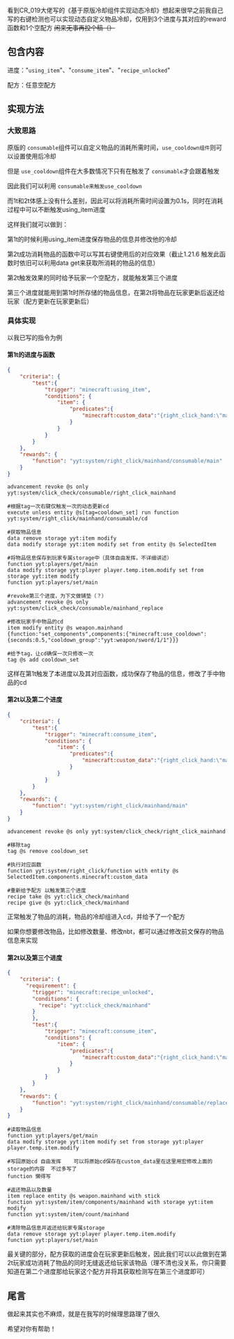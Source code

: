 <FeatureHead
    title = '动态自定义物品使用冷却'
    authorName = icuqALT10
    avatarUrl = '../../_authors/icuqalt10.jpg'
    :socialLinks="[
        { name: 'BiliBili', url: 'https://space.bilibili.com/1239940161' }
    ]"
/>

看到CR_019大佬写的《基于原版冷却组件实现动态冷却》想起来很早之前我自己写的右键检测也可以实现动态自定义物品冷却，仅用到3个进度与其对应的reward函数和1个空配方 ~~闲来无事再投个稿（）~~

## 包含内容

进度："`using_item`"、"`consume_item`"、"`recipe_unlocked`"

配方：任意空配方

## 实现方法

### 大致思路

原版的 `consumable`组件可以自定义物品的消耗所需时间，`use_cooldown组件`则可以设置使用后冷却

但是 `use_cooldown`组件在大多数情况下只有在触发了 `consumable`才会跟着触发

因此我们可以利用 `consumable来触发use_cooldown`

而1t和2t体感上没有什么差别，因此可以将消耗所需时间设置为0.1s，同时在消耗过程中可以不断触发using_item进度

这样我们就可以做到：

第1t的时候利用using_item进度保存物品的信息并修改他的冷却

第2t成功消耗物品的函数中可以写其右键使用后的对应效果（截止1.21.6 触发此函数时依旧可以利用data get来获取所消耗的物品的信息）

第2t触发效果的同时给予玩家一个空配方，就能触发第三个进度

第三个进度就能用到第1t时所存储的物品信息，在第2t将物品在玩家更新后返还给玩家（配方更新在玩家更新后）

### 具体实现

以我已写的指令为例

#### 第1t的进度与函数

```json
{
    "criteria": {
        "test":{
            "trigger": "minecraft:using_item",
            "conditions": {
                "item": {
                    "predicates":{
                        "minecraft:custom_data":"{right_click_hand:\"main\"}"
                    }
                }
            }
        }
    },
    "rewards": {
        "function": "yyt:system/right_click/mainhand/consumable/main"
    }
}
```

```mcfunction
advancement revoke @s only yyt:system/click_check/consumable/right_click_mainhand

#根据tag一次右键仅触发一次的动态更新cd
execute unless entity @s[tag=cooldown_set] run function yyt:system/right_click/mainhand/consumable/cd

#获取物品信息
data remove storage yyt:item modify
data modify storage yyt:item modify set from entity @s SelectedItem

#将物品信息保存到玩家专属storage中（具体自由发挥，不详细讲述）
function yyt:players/get/main
data modify storage yyt:player player.temp.item.modify set from storage yyt:item modify
function yyt:players/set/main

#revoke第三个进度，为下文做铺垫（？）
advancement revoke @s only yyt:system/click_check/consumable/mainhand_replace
```

```mcfunction
#修改玩家手中物品的cd
item modify entity @s weapon.mainhand {function:"set_components",components:{"minecraft:use_cooldown":{seconds:0.5,"cooldown_group":"yyt:weapon/sword/1/1"}}}

#给予tag，让cd确保一次只修改一次
tag @s add cooldown_set
```

这样在第1t触发了本进度以及其对应函数，成功保存了物品的信息，修改了手中物品的cd

#### 第2t以及第二个进度

```json
{
    "criteria": {
        "test":{
            "trigger": "minecraft:consume_item",
            "conditions": {
                "item": {
                    "predicates":{
                        "minecraft:custom_data":"{right_click_hand:\"main\"}"
                    }
                }
            }
        }
    },
    "rewards": {
        "function": "yyt:system/right_click/mainhand/main"
    }
}
```

```mcfunction
advancement revoke @s only yyt:system/click_check/right_click_mainhand

#移除tag
tag @s remove cooldown_set

#执行对应函数
function yyt:system/right_click/function with entity @s SelectedItem.components.minecraft:custom_data

#重新给予配方	以触发第三个进度
recipe take @s yyt:click_check/mainhand
recipe give @s yyt:click_check/mainhand
```

正常触发了物品的消耗，物品的冷却组进入cd，并给予了一个配方

如果你想要修改物品，比如修改数量、修改nbt，都可以通过修改前文保存的物品信息来实现

#### 第2t以及第三个进度

```json
{
    "criteria": {
      "requirement": {
        "trigger": "minecraft:recipe_unlocked",
        "conditions": {
          "recipe": "yyt:click_check/mainhand"
        }
        },
        "test":{
            "trigger": "minecraft:consume_item",
            "conditions": {
                "item": {
                    "predicates":{
                        "minecraft:custom_data":"{right_click_hand:\"main\"}"
                    }
                }
            }
        }
    },
    "rewards": {
        "function": "yyt:system/right_click/mainhand/consumable/replace_main"
    }
}
```

```mcfunction
#读取物品信息
function yyt:players/get/main
data modify storage yyt:item modify set from storage yyt:player player.temp.item.modify

#写回原始cd 自由发挥    可以将原始cd保存在custom_data里在这里用宏修改上面的storage的内容	不过多写了
function 懒得写

#返还物品以及数量
item replace entity @s weapon.mainhand with stick
function yyt:system/item/components/mainhand with storage yyt:item modify
function yyt:system/item/count/mainhand

#清除物品信息并返还给玩家专属storage
data remove storage yyt:player player.temp.item.modify
function yyt:players/set/main
```

最关键的部分，配方获取的进度会在玩家更新后触发，因此我们可以以此做到在第2t玩家成功消耗了物品的同时无缝返还给玩家该物品（理不清也没关系，你只需要知道在第二个进度那给玩家这个配方并将其获取检测写在第三个进度即可）

## 尾言

做起来其实也不麻烦，就是在我写的时候理思路理了很久

希望对你有帮助！

